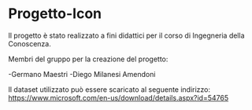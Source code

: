 # Progetto-Icon

Il progetto è stato realizzato a fini didattici per il corso di Ingegneria della Conoscenza.

Membri del gruppo per la creazione del progetto:

-Germano Maestri
-Diego Milanesi Amendoni

Il dataset utilizzato può essere scaricato al seguente indirizzo: https://www.microsoft.com/en-us/download/details.aspx?id=54765
